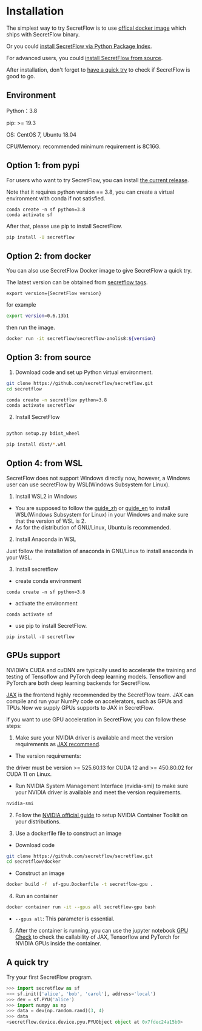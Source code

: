 # Installation

The simplest way to try SecretFlow is to use [offical docker image](#option-2-from-docker) which ships with SecretFlow binary.

Or you could [install SecretFlow via Python Package Index](#option-1-from-pypi).

For advanced users, you could [install SecretFlow from source](#option-3-from-source).

After installation, don't forget to [have a quick try](#a-quick-try) to check if SecretFlow is good to go.


## Environment

Python：3.8

pip: >= 19.3

OS: CentOS 7, Ubuntu 18.04

CPU/Memory: recommended minimum requirement is 8C16G.

## Option 1: from pypi
For users who want to try SecretFlow, you can install [the current release](https://pypi.org/project/secretflow/).

Note that it requires python version == 3.8, you can create a virtual environment with conda if not satisfied.

```
conda create -n sf python=3.8
conda activate sf
```

After that, please use pip to install SecretFlow.

```bash
pip install -U secretflow
```

## Option 2: from docker
You can also use SecretFlow Docker image to give SecretFlow a quick try.

The latest version can be obtained from [secretflow tags](https://hub.docker.com/r/secretflow/secretflow-anolis8/tags).

```
export version={SecretFlow version}
```

for example
```bash
export version=0.6.13b1
```

then run the image.
```bash
docker run -it secretflow/secretflow-anolis8:${version}

```

## Option 3: from source

1. Download code and set up Python virtual environment.

```sh
git clone https://github.com/secretflow/secretflow.git
cd secretflow

conda create -n secretflow python=3.8
conda activate secretflow
```

2. Install SecretFlow
```sh

python setup.py bdist_wheel

pip install dist/*.whl
```

## Option 4: from WSL

SecretFlow does not support Windows directly now, however, a Windows user can use secretFlow by WSL(Windows Subsystem for Linux).

1. Install WSL2 in Windows

- You are supposed to follow the [guide_zh](https://learn.microsoft.com/zh-cn/windows/wsl/install) or [guide_en](https://learn.microsoft.com/en-us/windows/wsl/install) to install WSL(Windows Subsystem for Linux) in your Windows and make sure that the version of WSL is 2.
- As for the distribution of GNU/Linux, Ubuntu is recommended.

2. Install Anaconda in WSL

Just follow the installation of anaconda in GNU/Linux to install anaconda in your WSL.

3. Install secretflow

- create conda environment

```shell
conda create -n sf python=3.8
```

- activate the environment

```shell
conda activate sf
```

- use pip to install SecretFlow.

```
pip install -U secretflow
```

## GPUs support

NVIDIA's CUDA and cuDNN are typically used to accelerate the training and testing of Tensoflow and PyTorch deep learning models. Tensoflow and PyTorch are both deep learning backends for SecretFlow.

[JAX](https://github.com/google/jax) is the frontend highly recommended by the SecretFlow team. JAX can compile and run your NumPy code on accelerators, such as GPUs and TPUs.Now we supply GPUs supports to JAX in SecretFlow.

if you want to use GPU acceleration in SecretFlow, you can follow these steps:

1. Make sure your NVIDIA driver is available and meet the version requirements as [JAX recommend](https://github.com/google/jax#pip-installation-gpu-cuda-installed-via-pip-easier).

- The version requirements:

 the driver must be version >= 525.60.13 for CUDA 12 and >= 450.80.02 for CUDA 11 on Linux.

- Run NVIDIA System Management Interface (nvidia-smi) to make sure your NVIDIA driver is available and meet the version requirements.

```bash
nvidia-smi
```

2. Follow the [NVIDIA official guide](https://docs.nvidia.com/datacenter/cloud-native/container-toolkit/install-guide.html#docker) to setup NVIDIA Container Toolkit on your distributions.

3. Use a dockerfile file to construct an image

- Download code

```bash
git clone https://github.com/secretflow/secretflow.git
cd secretflow/docker
```

- Construct an image

```bash
docker build -f  sf-gpu.Dockerfile -t secretflow-gpu .
```

4. Run an container

```bash
docker container run -it --gpus all secretflow-gpu bash
```

- `--gpus all`: This parameter is essential.

5. After the container is running, you can use the jupyter notebook [GPU Check](../tutorial/GPU_check.ipynb) to check the callability of JAX, Tensorflow and PyTorch for NVIDIA GPUs inside the container.

## A quick try

Try your first SecretFlow program.

```python
>>> import secretflow as sf
>>> sf.init(['alice', 'bob', 'carol'], address='local')
>>> dev = sf.PYU('alice')
>>> import numpy as np
>>> data = dev(np.random.rand)(3, 4)
>>> data
<secretflow.device.device.pyu.PYUObject object at 0x7fdec24a15b0>
```
